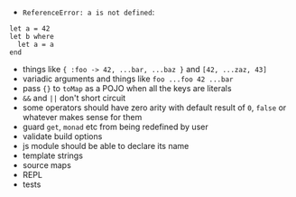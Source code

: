 - `ReferenceError: a is not defined`:
```
let a = 42
let b where
  let a = a
end
```
- things like `{ :foo -> 42, ...bar, ...baz }` and `[42, ...zaz, 43]`
- variadic arguments and things like `foo ...foo 42 ...bar`
- pass `{}` to `toMap` as a POJO when all the keys are literals
- `&&` and `||` don't short circuit
- some operators should have zero arity with default result of `0`, `false` or whatever makes sense for them
- guard `get`, `monad` etc from being redefined by user
- validate build options
- js module should be able to declare its name
- template strings
- source maps
- REPL
- tests
